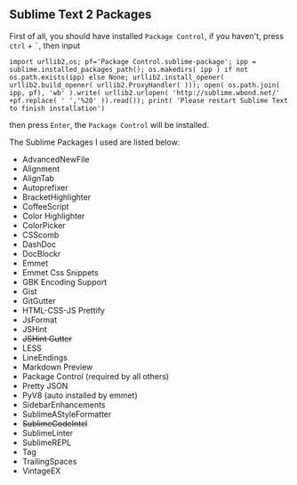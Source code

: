 ## Sublime Text 2 Packages
First of all, you should have installed `Package Control`, if you haven't, press `ctrl` + `` ` ``, then input

    import urllib2,os; pf='Package Control.sublime-package'; ipp = sublime.installed_packages_path(); os.makedirs( ipp ) if not os.path.exists(ipp) else None; urllib2.install_opener( urllib2.build_opener( urllib2.ProxyHandler( ))); open( os.path.join( ipp, pf), 'wb' ).write( urllib2.urlopen( 'http://sublime.wbond.net/' +pf.replace( ' ','%20' )).read()); print( 'Please restart Sublime Text to finish installation')
then press `Enter`, the `Package Control` will be installed.

The Sublime Packages I used are listed below:

- AdvancedNewFile
- Alignment
- AlignTab
- Autoprefixer
- BracketHighlighter
- CoffeeScript
- Color Highlighter
- ColorPicker
- CSScomb
- DashDoc
- DocBlockr
- Emmet
- Emmet Css Snippets
- GBK Encoding Support
- Gist
- GitGutter
- HTML-CSS-JS Prettify
- JsFormat
- JSHint
- <del>JSHint Gutter</del>
- LESS
- LineEndings
- Markdown Preview
- Package Control (required by all others)
- Pretty JSON
- PyV8 (auto installed by emmet)
- SidebarEnhancements
- SublimeAStyleFormatter
- <del>SublimeCodeIntel</del>
- SublimeLinter
- SublimeREPL
- Tag
- TrailingSpaces
- VintageEX
